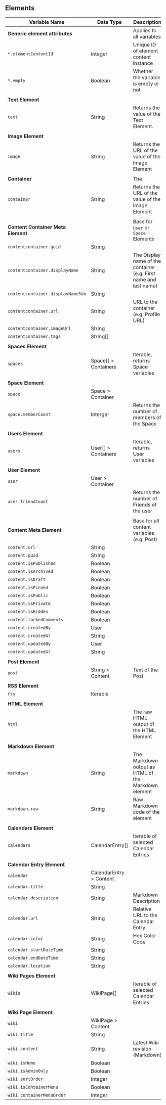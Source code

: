 
## Elements

| Variable Name                       | Data Type               | Description                                                       |
|-------------------------------------|-------------------------|-------------------------------------------------------------------|
| **Generic element attributes**      |                         | Applies to all variables                                          |
| `*.elementContentId`                | Integer                 | Unique ID of element content instance                             |
| `*.empty`                           | Boolean                 | Whether the variable is empty or not                              |
|                                     |                         |                                                                   |
| **Text Element**                    |                         |                                                                   |
| `text`                              | String                  | Returns the value of the Text Element.                            |
|                                     |                         |                                                                   |
| **Image Element**                   |                         |                                                                   |
| `image`                             | String                  | Returns the URL of the value of the Image Element                 |
|                                     |                         |                                                                   |
| **Container**                       |                         | The                                                               |
| `container`                         | String                  | Returns the URL of the value of the Image Element                 |
|                                     |                         |                                                                   |
| **Content Container Meta Element**  |                         | Base for `User` or `Space` Elements                               |
| `contentcontainer.guid`             | String                  |                                                                   |
| `contentcontainer.displayName`      | String                  | The Display name of the container (e.g. First name and last name) |
| `contentcontainer.displayNameSub`   | String                  |                                                                   |
| `contentcontainer.url`              | String                  | URL to the container (e.g. Profile URL)                           |
| `contentcontainer.imageUrl`         | String                  |                                                                   |
| `contentcontainer.tags`             | String[]                |                                                                   |
|                                     |                         |                                                                   |
| **Spaces Element**                  |                         |                                                                   |
| `spaces`                            | Space[] > Containers    | Iterable, returns Space variables                                 |
|                                     |                         |                                                                   |
| **Space Element**                   |                         |                                                                   |
| `space`                             | Space > Container       |                                                                   |
| `space.memberCount`                 | Interger                | Returns the number of members of the Space                        |
|                                     |                         |                                                                   |
| **Users Element**                   |                         |                                                                   |
| `users`                             | User[] > Containers     | Iterable, returns User variables                                  |
|                                     |                         |                                                                   |
| **User Element**                    |                         |                                                                   |
| `user`                              | User > Container        |                                                                   |
| `user.friendCount`                  |                         | Returns the number of Friends of the user                         |
|                                     |                         |                                                                   |
| **Content Meta Element**            |                         | Base for all content variables (e.g. Post)                        |
| `content.url`                       | String                  |                                                                   |
| `content.guid`                      | String                  |                                                                   |
| `content.isPublished`               | Boolean                 |                                                                   |
| `content.isArchived`                | Boolean                 |                                                                   |
| `content.isDraft`                   | Boolean                 |                                                                   |
| `content.isPinned`                  | Boolean                 |                                                                   |
| `content.isPublic`                  | Boolean                 |                                                                   |
| `content.isPrivate`                 | Boolean                 |                                                                   |
| `content.isHidden`                  | Boolean                 |                                                                   |
| `content.lockedComments`            | Boolean                 |                                                                   |
| `content.createdBy`                 | User                    |                                                                   |
| `content.createdAt`                 | String                  |                                                                   |
| `content.updatedBy`                 | User                    |                                                                   |
| `content.updatedAt`                 | String                  |                                                                   |
|                                     |                         |                                                                   |
| **Post Element**                    |                         |                                                                   |
| `post `                             | String > Content        | Text of the Post                                                  |
|                                     |                         |                                                                   |
| **RSS Element**                     |                         |                                                                   |
| `rss`                               | Iterable                |                                                                   |
|                                     |                         |                                                                   |
| **HTML Element**                    |                         |                                                                   |
| `html`                              |                         | The raw HTML output of the HTML Element                           |
|                                     |                         |                                                                   |
| **Markdown Element**                |                         |                                                                   |
| `markdown`                          | String                  | The Markdown output as HTML of the Markdown element               |
| `markdown.raw`                      | String                  | Raw Markdown code of the element                                  |
|                                     |                         |                                                                   |
| **Calendars Element**               |                         |                                                                   |
| `calendars`                         | CalendarEntry[]         | Iterable of selected Calendar Entries                             |
|                                     |                         |                                                                   |
| **Calendar Entry Element**          |                         |                                                                   |
| `calendar`                          | CalendarEntry > Content |                                                                   |
| `calendar.title`                    | String                  |                                                                   |
| `calendar.description`              | String                  | Markdown Description                                              |
| `calendar.url`                      | String                  | Relative URL to the Calendar Entry                                |
| `calendar.color`                    | String                  | Hex Color Code                                                    |
| `calendar.startDateTime `           | String                  |                                                                   |
| `calendar.endDateTime`              | String                  |                                                                   |
| `calendar.location`                 | String                  |                                                                   |
|                                    |                         |                                                                   |
| **Wiki Pages Element**             |                         |                                                                   |
| `wikis`                            | WikiPage[]              | Iterable of selected Calendar Entries                             |
|                                    |                         |                                                                   |
| **Wiki Page Element**              |                         |                                                                   |
| `wiki`                             | WikiPage > Content      |                                                                   |
| `wiki.title`                       | String                  |                                                                   |
| `wiki.content`                     | String                  | Latest Wiki revision (Markdown)                                   |
| `wiki.isHome`                      | Boolean                 |                                                                   |
| `wiki.isAdminOnly`                 | Boolean                 |                                                                   |
| `wiki.sortOrder `                  | Integer                 |                                                                   |
| `wiki.isContainerMenu`             | Boolean                 |                                                                   |
| `wiki.containerMenuOrder`          | Integer                 |                                                                   |

